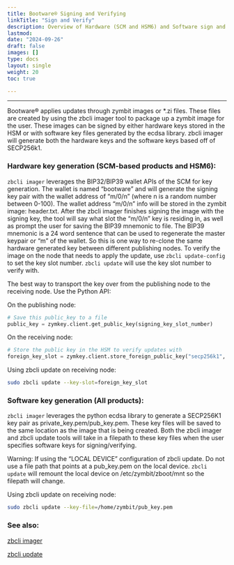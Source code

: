 ```yaml
---
title: Bootware® Signing and Verifying
linkTitle: "Sign and Verify"
description: Overview of Hardware (SCM and HSM6) and Software sign and verify
lastmod:
date: "2024-09-26"
draft: false
images: []
type: docs
layout: single
weight: 20
toc: true

---
```


-----

Bootware&reg; applies updates through zymbit images or *.zi files. These files are created by using the zbcli imager tool to package up a zymbit image for the user. These images can be signed by either hardware keys stored in the HSM or with software key files generated by the ecdsa library. zbcli imager will generate both the hardware keys and the software keys based off of SECP256k1.

### Hardware key generation (SCM-based products and HSM6):

`zbcli imager` leverages the BIP32/BIP39 wallet APIs of the SCM for key generation. The wallet is named “bootware” and will generate the signing key pair with the wallet address of “m/0/n” (where n is a random number between 0-100). The wallet address “m/0/n” info will be stored in the zymbit image: header.txt. After the zbcli imager finishes signing the image with the signing key, the tool will say what slot the “m/0/n” key is residing in, as well as prompt the user for saving the BIP39 mnemonic to file. The BIP39 mnemonic is a 24 word sentence that can be used to regenerate the master keypair or “m” of the wallet. So this is one way to re-clone the same hardware generated key between different publishing nodes. To verify the image on the node that needs to apply the update, use `zbcli update-config` to set the key slot number. `zbcli update` will use the key slot number to verify with.

The best way to transport the key over from the publishing node to the receiving node. Use the Python API:

On the publishing node:

```python
# Save this public_key to a file
public_key = zymkey.client.get_public_key(signing_key_slot_number)
```

On the receiving node:

```python
# Store the public key in the HSM to verify updates with
foreign_key_slot = zymkey.client.store_foreign_public_key("secp256k1", public_key)
```

Using zbcli update on receiving node:

```bash
sudo zbcli update --key-slot=foreign_key_slot
```

### Software key generation  (All products):

`zbcli imager` leverages the python ecdsa library to generate a SECP256K1 key pair as private_key.pem/pub_key.pem. These key files will be saved to the same location as the image that is being created. Both the zbcli imager and zbcli update tools will take in a filepath to these key files when the user specifies software keys for signing/verifying.

Warning: If using the “LOCAL DEVICE” configuration of zbcli update. Do not use a file path that points at a pub_key.pem on the local device. `zbcli update` will remount the local device on /etc/zymbit/zboot/mnt so the filepath will change.

Using zbcli update on receiving node:

```bash
sudo zbcli update --key-file=/home/zymbit/pub_key.pem
```

### See also:

[zbcli imager](../../zbcli/imager)

[zbcli update](../../zbcli/update)


